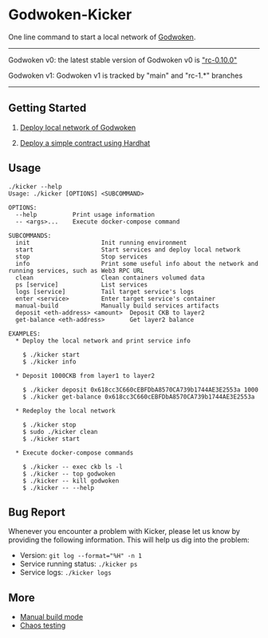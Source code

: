 # Godwoken-Kicker

One line command to start a local network of [Godwoken](https://github.com/nervosnetwork/godwoken).

---

Godwoken v0: the latest stable version of Godwoken v0 is ["rc-0.10.0"](https://github.com/RetricSu/godwoken-kicker/tree/rc-0.10.0)

Godwoken v1: Godwoken v1 is tracked by "main" and "rc-1.\*" branches

----

## Getting Started

1. [Deploy local network of Godwoken](./docs/kicker-start.md)

2. [Deploy a simple contract using Hardhat](./docs/hardhat-simple-project.md)


## Usage

```
./kicker --help
Usage: ./kicker [OPTIONS] <SUBCOMMAND>

OPTIONS:
  --help          Print usage information
  -- <args>...    Execute docker-compose command

SUBCOMMANDS:
  init                    Init running environment
  start                   Start services and deploy local network
  stop                    Stop services
  info                    Print some useful info about the network and running services, such as Web3 RPC URL
  clean                   Clean containers volumed data
  ps [service]            List services
  logs [service]          Tail target service's logs
  enter <service>         Enter target service's container
  manual-build            Manually build services artifacts
  deposit <eth-address> <amount>  Deposit CKB to layer2
  get-balance <eth-address>       Get layer2 balance

EXAMPLES:
  * Deploy the local network and print service info

    $ ./kicker start
    $ ./kicker info

  * Deposit 1000CKB from layer1 to layer2

    $ ./kicker deposit 0x618cc3C660cEBFDbA8570CA739b1744AE3E2553a 1000
    $ ./kicker get-balance 0x618cc3C660cEBFDbA8570CA739b1744AE3E2553a

  * Redeploy the local network

    $ ./kicker stop
    $ sudo ./kicker clean
    $ ./kicker start

  * Execute docker-compose commands

    $ ./kicker -- exec ckb ls -l
    $ ./kicker -- top godwoken
    $ ./kicker -- kill godwoken
    $ ./kicker -- --help
```

## Bug Report

Whenever you encounter a problem with Kicker, please let us know by providing the following information. This will help us dig into the problem:

- Version: `git log --format="%H" -n 1`
- Service running status: `./kicker ps`
- Service logs: `./kicker logs`

## More

* [Manual build mode](docs/manual-build.md)
* [Chaos testing](docs/chaos-test.md)
